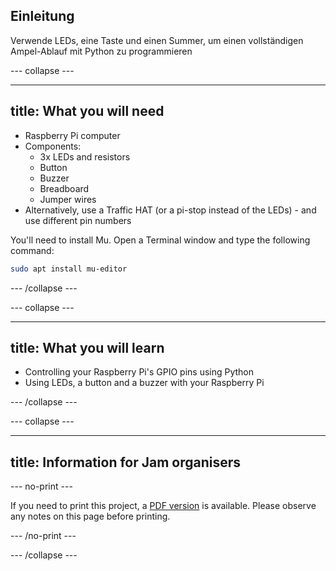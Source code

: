 ## Einleitung

Verwende LEDs, eine Taste und einen Summer, um einen vollständigen Ampel-Ablauf mit Python zu programmieren

\--- collapse \---

* * *

## title: What you will need

- Raspberry Pi computer
- Components: 
  - 3x LEDs and resistors
  - Button
  - Buzzer
  - Breadboard
  - Jumper wires
- Alternatively, use a Traffic HAT (or a pi-stop instead of the LEDs) - and use different pin numbers

You'll need to install Mu. Open a Terminal window and type the following command:

```bash
sudo apt install mu-editor
```

\--- /collapse \---

\--- collapse \---

* * *

## title: What you will learn

- Controlling your Raspberry Pi's GPIO pins using Python
- Using LEDs, a button and a buzzer with your Raspberry Pi

\--- /collapse \---

\--- collapse \---

* * *

## title: Information for Jam organisers

\--- no-print \---

If you need to print this project, a [PDF version](https://github.com/raspberrypilearning/jam-worksheets/raw/master/pdf/Interactive-Traffic-Lights-Python.pdf) is available. Please observe any notes on this page before printing.

\--- /no-print \---

\--- /collapse \---